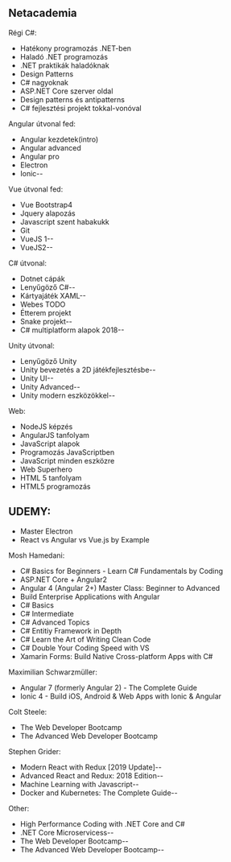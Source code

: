 
## Netacademia

Régi C#:
- Hatékony programozás .NET-ben
- Haladó .NET programozás
- .NET praktikák haladóknak
- Design Patterns
- C# nagyoknak
- ASP.NET  Core szerver oldal
- Design patterns és antipatterns
- C# fejlesztési projekt tokkal-vonóval

Angular útvonal fed:
- Angular kezdetek(intro)
- Angular advanced
- Angular pro
- Electron
- Ionic--

Vue útvonal fed:
- Vue Bootstrap4
- Jquery alapozás
- Javascript szent habakukk
- Git
- VueJS 1--
- VueJS2--

C# útvonal:
- Dotnet cápák
- Lenyűgöző C#--
- Kártyajáték XAML--
- Webes TODO 
- Étterem projekt
- Snake projekt--
- C# multiplatform alapok 2018--

Unity útvonal:
- Lenyűgöző Unity
- Unity bevezetés a 2D játékfejlesztésbe--
- Unity UI--
- Unity Advanced--
- Unity modern eszközökkel--

Web:
- NodeJS képzés
- AngularJS tanfolyam 
- JavaScript alapok
- Programozás JavaScriptben
- JavaScript minden eszközre
- Web Superhero
- HTML 5 tanfolyam 
- HTML5 programozás

## UDEMY:

- Master Electron
- React vs Angular vs Vue.js by Example

Mosh Hamedani:
- C# Basics for Beginners - Learn C# Fundamentals by Coding
- ASP.NET Core + Angular2
- Angular 4 (Angular 2+) Master Class: Beginner to Advanced
- Build Enterprise Applications with Angular
- C# Basics
- C# Intermediate
- C# Advanced Topics
- C# Entitiy Framework in Depth
- C# Learn the Art of Writing Clean Code
- C# Double Your Coding Speed with VS
- Xamarin Forms: Build Native Cross-platform Apps with C#

Maximilian Schwarzmüller:
- Angular 7 (formerly Angular 2) - The Complete Guide
- Ionic 4 - Build iOS, Android & Web Apps with Ionic & Angular

Colt Steele:
- The Web Developer Bootcamp
- The Advanced Web Developer Bootcamp

Stephen Grider:
- Modern React with Redux [2019 Update]--
- Advanced React and Redux: 2018 Edition--
- Machine Learning with Javascript--
- Docker and Kubernetes: The Complete Guide--

Other:
- High Performance Coding with .NET Core and C#
- .NET Core Microservicess--
- The Web Developer Bootcamp--
- The Advanced Web Developer Bootcamp--